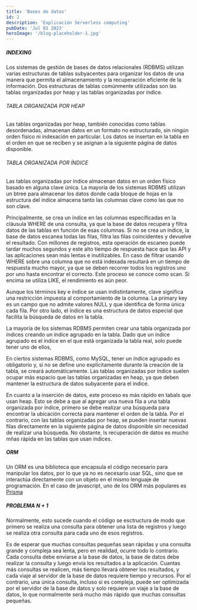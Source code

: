```yaml
---
title: 'Bases de datos'
id: 2
description: 'Explicación Serverless computing'
pubDate: 'Jul 01 2023'
heroImage: '/blog-placeholder-1.jpg'
---
```




##### INDEXING

Los sistemas de gestión de bases de datos relacionales (RDBMS) utilizan varias estructuras de tablas subyacentes para organizar los datos de una manera que permita el almacenamiento y la recuperación eficiente de la información. Dos estructuras de tablas comúnmente utilizadas son las tablas organizadas por heap y las tablas organizadas por índice.

###### TABLA ORGANIZADA POR HEAP
Las tablas organizadas por heap, también conocidas como tablas desordenadas, almacenan datos en un formato no estructurado, sin ningún orden físico ni indexación en particular. Los datos se insertan en la tabla en el orden en que se reciben y se asignan a la siguiente página de datos disponible.

###### TABLA ORGANIZADA POR ÍNDICE
Las tablas organizadas por índice almacenan datos en un orden físico basado en alguna clave única. La mayoría de los sistemas RDBMS utilizan un btree para almacenar los datos donde cada bloque de hojas en la estructura del índice almacena tanto las columnas clave como las que no son clave.

Principalmente, se crea un índice en las columnas especificadas en la cláusula WHERE de una consulta, ya que la base de datos recupera y filtra datos de las tablas en función de esas columnas. Si no se crea un índice, la base de datos escanea todas las filas, filtra las filas coincidentes y devuelve el resultado. Con millones de registros, esta operación de escaneo puede tardar muchos segundos y este alto tiempo de respuesta hace que las API y las aplicaciones sean más lentas e inutilizables. En caso de filtrar usando WHERE sobre una columna que no está indexada resultará en un tiempo de respuesta mucho mayor, ya que se deben recorrer todos los registros uno por uno hasta encontrar el correcto. Este proceso se conoce como scan. Si encima se utiliza LIKE, el rendimiento es aún peor.

Aunque los términos key e índice se usan indistintamente, clave significa una restricción impuesta al comportamiento de la columna. La primary key es un campo que no admite valores NULL y que identifica de forma única cada fila. Por otro lado, el índice es una estructura de datos especial que facilita la búsqueda de datos en la tabla.

La mayoría de los sistemas RDBMS permiten crear una tabla organizada por índices creando un índice agrupado en la tabla. Dado que un índice agrupado es el índice en el que está organizada la tabla real, solo puede tener uno de ellos, 

En ciertos sistemas RDBMS, como MySQL, tener un índice agrupado es obligatorio y, si no se define uno explícitamente durante la creación de la tabla, se creará automáticamente. Las tablas organizadas por índice suelen ocupar más espacio que las tablas organizadas en heap, ya que deben mantener la estructura de datos subyacente para el índice.

En cuanto a la inserción de datos, este proceso es más rápido en tabals que usan heap. Esto se debe a que al agregar una nueva fila a una tabla organizada por índice, primero se debe realizar una búsqueda para encontrar la ubicación correcta para mantener el orden de la tabla. Por el contrario, con las tablas organizadas por heap, se pueden insertar nuevas filas directamente en la siguiente página de datos disponible sin necesidad de realizar una búsqueda. No obstante, ls recuperación de datos es mucho mñas rápida en las tablas que usan índices.

##### ORM
Un ORM es una biblioteca que encapsula el código necesario para manipular los datos, por lo que ya no es necesario usar SQL, sino que se interactúa directamente con un objeto en el mismo lenguaje de programación. En el caso de javascript, uno de los ORM más populares es [Prisma](/blog/javascript/nodejs)

##### PROBLEMA N + 1
Normalmente, esto sucede cuando el código se esctructura de modo que primero se realiza una consulta para obtener una lista de registros y luego se realiza otra consulta para cada uno de esos registros.

Es de esperar que muchas consultas pequeñas sean rápidas y una consulta grande y compleja sea lenta, pero en realidad, ocurre todo lo contrario. Cada consulta debe enviarse a la base de datos, la base de datos debe realizar la consulta y luego envía los resultados a la aplicación. Cuantas más consultas se realicen, más tiempo llevará obtener los resultados, y cada viaje al servidor de la base de datos requiere tiempo y recursos. Por el contrario, una única consulta, incluso si es compleja, puede ser optimizada por el servidor de la base de datos y solo requiere un viaje a la base de datos, lo que normalmente será mucho más rápido que muchas consultas pequeñas.




